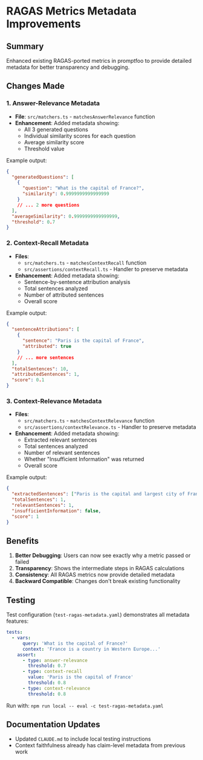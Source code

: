 # RAGAS Metrics Metadata Improvements

## Summary

Enhanced existing RAGAS-ported metrics in promptfoo to provide detailed metadata for better transparency and debugging.

## Changes Made

### 1. Answer-Relevance Metadata

- **File**: `src/matchers.ts` - `matchesAnswerRelevance` function
- **Enhancement**: Added metadata showing:
  - All 3 generated questions
  - Individual similarity scores for each question
  - Average similarity score
  - Threshold value

Example output:

```json
{
  "generatedQuestions": [
    {
      "question": "What is the capital of France?",
      "similarity": 0.9999999999999999
    }
    // ... 2 more questions
  ],
  "averageSimilarity": 0.9999999999999999,
  "threshold": 0.7
}
```

### 2. Context-Recall Metadata

- **Files**:
  - `src/matchers.ts` - `matchesContextRecall` function
  - `src/assertions/contextRecall.ts` - Handler to preserve metadata
- **Enhancement**: Added metadata showing:
  - Sentence-by-sentence attribution analysis
  - Total sentences analyzed
  - Number of attributed sentences
  - Overall score

Example output:

```json
{
  "sentenceAttributions": [
    {
      "sentence": "Paris is the capital of France",
      "attributed": true
    }
    // ... more sentences
  ],
  "totalSentences": 10,
  "attributedSentences": 1,
  "score": 0.1
}
```

### 3. Context-Relevance Metadata

- **Files**:
  - `src/matchers.ts` - `matchesContextRelevance` function
  - `src/assertions/contextRelevance.ts` - Handler to preserve metadata
- **Enhancement**: Added metadata showing:
  - Extracted relevant sentences
  - Total sentences analyzed
  - Number of relevant sentences
  - Whether "Insufficient Information" was returned
  - Overall score

Example output:

```json
{
  "extractedSentences": ["Paris is the capital and largest city of France..."],
  "totalSentences": 1,
  "relevantSentences": 1,
  "insufficientInformation": false,
  "score": 1
}
```

## Benefits

1. **Better Debugging**: Users can now see exactly why a metric passed or failed
2. **Transparency**: Shows the intermediate steps in RAGAS calculations
3. **Consistency**: All RAGAS metrics now provide detailed metadata
4. **Backward Compatible**: Changes don't break existing functionality

## Testing

Test configuration (`test-ragas-metadata.yaml`) demonstrates all metadata features:

```yaml
tests:
  - vars:
      query: 'What is the capital of France?'
      context: 'France is a country in Western Europe...'
    assert:
      - type: answer-relevance
        threshold: 0.7
      - type: context-recall
        value: 'Paris is the capital of France'
        threshold: 0.8
      - type: context-relevance
        threshold: 0.8
```

Run with: `npm run local -- eval -c test-ragas-metadata.yaml`

## Documentation Updates

- Updated `CLAUDE.md` to include local testing instructions
- Context faithfulness already has claim-level metadata from previous work
